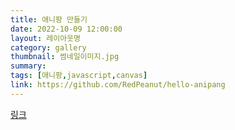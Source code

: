 ```yaml
---
title: 애니팡 만들기
date: 2022-10-09 12:00:00
layout: 레이아웃명
category: gallery
thumbnail: 썸네일이미지.jpg
summary: 
tags: [애니팡,javascript,canvas]
link: https://github.com/RedPeanut/hello-anipang
---
```


<a href="https://github.com/RedPeanut/hello-anipang" target="_blank" >링크</a>
